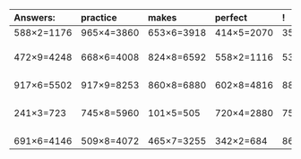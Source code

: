 | Answers: | practice | makes | perfect | ! |
| :--- | :--- | :--- | :--- | :--- |
| 588×2=1176 | 965×4=3860 | 653×6=3918 | 414×5=2070 | 353×8=2824 | 
|   |   |   |   |   | 
|   |   |   |   |   | 
|   |   |   |   |   | 
| 472×9=4248 | 668×6=4008 | 824×8=6592 | 558×2=1116 | 539×6=3234 | 
|   |   |   |   |   | 
|   |   |   |   |   | 
|   |   |   |   |   | 
|   |   |   |   |   | 
| 917×6=5502 | 917×9=8253 | 860×8=6880 | 602×8=4816 | 880×8=7040 | 
|   |   |   |   |   | 
|   |   |   |   |   | 
|   |   |   |   |   | 
|   |   |   |   |   | 
| 241×3=723 | 745×8=5960 | 101×5=505 | 720×4=2880 | 755×6=4530 | 
|   |   |   |   |   | 
|   |   |   |   |   | 
|   |   |   |   |   | 
|   |   |   |   |   | 
| 691×6=4146 | 509×8=4072 | 465×7=3255 | 342×2=684 | 860×9=7740 | 
